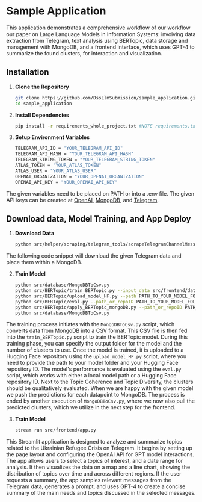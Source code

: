 # Sample Application

This application demonstrates a comprehensive workflow of our workflow our paper on Large Language Models in Information Systems: involving data extraction from Telegram, text analysis using BERTopic, data storage and management with MongoDB, and a frontend interface, which uses GPT-4 to summarize the found clusters, for interaction and visualization.

## Installation

1. **Clone the Repository**
   ```bash
   git clone https://github.com/DssLlmSubmission/sample_application.git
   cd sample_application
   ```
2. **Install Dependencies**
   ```bash
   pip install -r requirements_whole_project.txt #NOTE requirements.txt is directly used from streamlit hosting and thus does not contain all packages
   ```   

3. **Setup Environment Variables**
   ```bash
   TELEGRAM_API_ID = "YOUR_TELEGRAM_API_ID"
   TELEGRAM_API_HASH = "YOUR_TELEGRAM_API_HASH"
   TELEGRAM_STRING_TOKEN = "YOUR_TELEGRAM_STRING_TOKEN"
   ATLAS_TOKEN = "YOUR_ATLAS_TOKEN"
   ATLAS_USER = "YOUR_ATLAS_USER"
   OPENAI_ORGANIZATION = "YOUR_OPENAI_ORGANIZATION"
   OPENAI_API_KEY = "YOUR_OPENAI_API_KEY"
   ```

The given variables need to be placed on PATH or into a .env file. The given API keys can be created at [OpenAI](https://openai.com/blog/openai-api), [MongoDB](https://www.mongodb.com/docs/atlas/getting-started/), and [Telegram](https://core.telegram.org/). 

## Download data, Model Training, and App Deploy

1. **Download Data**
   ```bash
   python src/helper/scraping/telegram_tools/scrapeTelegramChannelMessages.py -i src/telegram_tools/switzerland_groups.txt -o scrape.telegram 
   ```

The following code snippet will download the given Telegram data and place them within a MongoDB.   

2. **Train Model**
   ```bash
   python src/database/MongoDBToCsv.py
   python src/BERTopic/train_BERTopic.py --input_data src/frontend/data/df_telegram.csv --data_type telegram --output_folder PATH_TO_YOUR_MODEL_FOLDER --k_cluster NUMBER_OF_CLUSTERS
   python src/BERTopic/upload_model_HF.py --path PATH_TO_YOUR_MODEL_FOLDER --HF_repo_ID YOUR_HF_REPO_ID
   python src/BERTopic/eval.py --path_or_repoID PATH_TO_YOUR_MODEL_FOLDER_OR_HF_REPO_ID
   python src/BERTopic/apply_BERTopic_mongoDB.py --path_or_repoID PATH_TO_YOUR_MODEL_FOLDER_OR_HF_REPO_ID
   python src/database/MongoDBToCsv.py
   ``` 

The training process initiates with the `MongoDBToCsv.py` script, which converts data from MongoDB into a CSV format. This CSV file is then fed into the `train_BERTopic.py` script to train the BERTopic model. During this training phase, you can specify the output folder for the model and the number of clusters to use. Once the model is trained, it is uploaded to a Hugging Face repository using the `upload_model_HF.py` script, where you need to provide the path to your model folder and your Hugging Face repository ID. The model's performance is evaluated using the `eval.py` script, which works with either a local model path or a Hugging Face repository ID. Next to the Topic Coherence and Topic Diversity, the clusters should be qualitatively evaluated. When we are happy with the given model we push the predictions for each datapoint to MongoDB. The process is ended by another execution of `MongoDBToCsv.py`, where we now also pull the predicted clusters, which we utilize in the next step for the frontend.

3. **Train Model**
   ```bash
   stream run src/frontend/app.py
   ``` 

This Streamlit application is designed to analyze and summarize topics related to the Ukrainian Refugee Crisis on Telegram. It begins by setting up the page layout and configuring the OpenAI API for GPT model interactions. The app allows users to select a topics of interest, and a date range for analysis. It then visualizes the data on a map and a line chart, showing the distribution of topics over time and across different regions. If the user requests a summary, the app samples relevant messages from the Telegram data, generates a prompt, and uses GPT-4 to create a concise summary of the main needs and topics discussed in the selected messages.